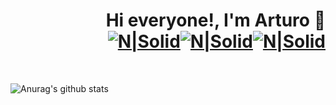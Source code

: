 # <div align="right">Hi everyone!, I'm Arturo :man:</div> <div align="right">[![N|Solid](https://img.shields.io/badge/linkedin-%230077B5.svg?&style=for-the-badge&logo=linkedin&logoColor=white)][1][![N|Solid](https://img.shields.io/badge/twitter-%231DA1F2.svg?&style=for-the-badge&logo=twitter&logoColor=white)][2][![N|Solid](https://img.shields.io/badge/github-%23100000.svg?&style=for-the-badge&logo=github&logoColor=white)][3]</div>

[1]: https://www.linkedin.com/in/arturovictoriar/
[2]: https://twitter.com/arturovictoriar
[3]: http://www.github.com/arturovictoriar

<br />

![Anurag's github stats](https://github-readme-stats.vercel.app/api?username=arturovictoriar&show_icons=true&theme=tokyonight)
